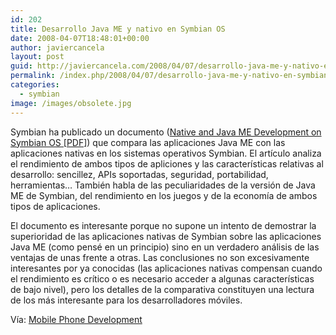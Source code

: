 ```yaml
---
id: 202
title: Desarrollo Java ME y nativo en Symbian OS
date: 2008-04-07T18:48:01+00:00
author: javiercancela
layout: post
guid: http://javiercancela.com/2008/04/07/desarrollo-java-me-y-nativo-en-symbian-os/
permalink: /index.php/2008/04/07/desarrollo-java-me-y-nativo-en-symbian-os/
categories:
  - symbian
image: /images/obsolete.jpg
---
```

Symbian ha publicado un documento ([Native and Java ME Development on Symbian OS [PDF]](http://developer.symbian.com/main/downloads/papers/Native_And_Java_ME_Dev_On_SymbianOS_%20v1.1.pdf "Native and Java ME Development on Symbian OS [PDF]")) que compara las aplicaciones Java ME con las aplicaciones nativas en los sistemas operativos Symbian. El artículo analiza el rendimiento de ambos tipos de apliciones y las características relativas al desarrollo: sencillez, APIs soportadas, seguridad, portabilidad, herramientas&#8230; También habla de las peculiaridades de la versión de Java ME de Symbian, del rendimiento en los juegos y de la economía de ambos tipos de aplicaciones.

El documento es interesante porque no supone un intento de demostrar la superioridad de las aplicaciones nativas de Symbian sobre las aplicaciones Java ME (como pensé en un principio) sino en un verdadero análisis de las ventajas de unas frente a otras. Las conclusiones no son excesivamente interesantes por ya conocidas (las aplicaciones nativas compensan cuando el rendimiento es crítico o es necesario acceder a algunas características de bajo nivel), pero los detalles de la comparativa constituyen una lectura de los más interesante para los desarrolladores móviles.

Vía: [Mobile Phone Development](http://mobilephonedevelopment.com/archives/573 "Native vs Java ME")